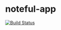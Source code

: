 # noteful-app
[![Build Status](https://travis-ci.com/seankrummel/noteful-v1.svg?branch=master)](https://travis-ci.com/seankrummel/noteful-v1)